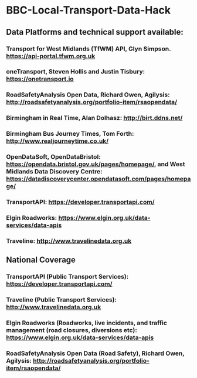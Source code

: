 # BBC-Local-Transport-Data-Hack
## Data Platforms and technical support available: 
### Transport for West Midlands (TfWM) API, Glyn Simpson. https://api-portal.tfwm.org.uk
### oneTransport, Steven Hollis and Justin Tisbury: https://onetransport.io 
### RoadSafetyAnalysis Open Data, Richard Owen, Agilysis: http://roadsafetyanalysis.org/portfolio-item/rsaopendata/ 
### Birmingham in Real Time, Alan Dolhasz: http://birt.ddns.net/
### Birmingham Bus Journey Times, Tom Forth: http://www.realjourneytime.co.uk/
### OpenDataSoft, OpenDataBristol: https://opendata.bristol.gov.uk/pages/homepage/, and West Midlands Data Discovery Centre: https://datadiscoverycenter.opendatasoft.com/pages/homepage/
### TransportAPI: https://developer.transportapi.com/
### Elgin Roadworks: https://www.elgin.org.uk/data-services/data-apis
### Traveline: http://www.travelinedata.org.uk 
## National Coverage
### TransportAPI (Public Transport Services): https://developer.transportapi.com/
### Traveline (Public Transport Services): http://www.travelinedata.org.uk 
### Elgin Roadworks (Roadworks, live incidents, and traffic management (road closures, diversions etc): https://www.elgin.org.uk/data-services/data-apis
### RoadSafetyAnalysis Open Data (Road Safety), Richard Owen, Agilysis: http://roadsafetyanalysis.org/portfolio-item/rsaopendata/ 
